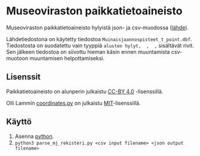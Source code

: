 # Museoviraston paikkatietoaineisto

Museoviraston paikkatietoaineisto hylyistä json- ja csv-muodossa ([lähde](https://www.museovirasto.fi/fi/palvelut-ja-ohjeet/tietojarjestelmat/kulttuuriympariston-tietojarjestelmat/kulttuuriympaeristoen-paikkatietoaineistot)).

Lähdetiedostona on käytetty tiedostoa `Muinaisjaannospisteet_t_point.dbf`. Tiedostosta on suodatettu vain tyyppiä `alusten hylyt,  ,  ,` sisältävät rivit. Sen jälkeen tiedostoa on siivottu hieman käsin ennen muuntamista csv-muotoon muuntamisen helpottamiseksi.

## Lisenssit

Paikkatietoaineisto on alunperin julkaistu
[CC-BY 4.0](http://paikkatieto.nba.fi/aineistot/tutkija.html) -lisenssillä.

Olli Lammin [coordinates.py](https://olammi.iki.fi/sw/coordinates/) on julkaistu [MIT](https://opensource.org/licenses/MIT)-lisenssillä.

## Käyttö

1. Asenna [python](https://www.python.org/download/releases/3.0/).
2. `python3 parse_mj_rekisteri.py <csv input filename> <json output filename>`
